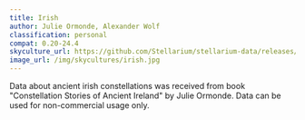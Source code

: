 ```yaml
---
title: Irish
author: Julie Ormonde, Alexander Wolf
classification: personal
compat: 0.20-24.4
skyculture_url: https://github.com/Stellarium/stellarium-data/releases/download/skycultures/irish.zip
image_url: /img/skycultures/irish.jpg
---
```

Data about ancient irish constellations was received from book "Constellation Stories of Ancient Ireland" by Julie Ormonde. Data can be used for non-commercial usage only.
